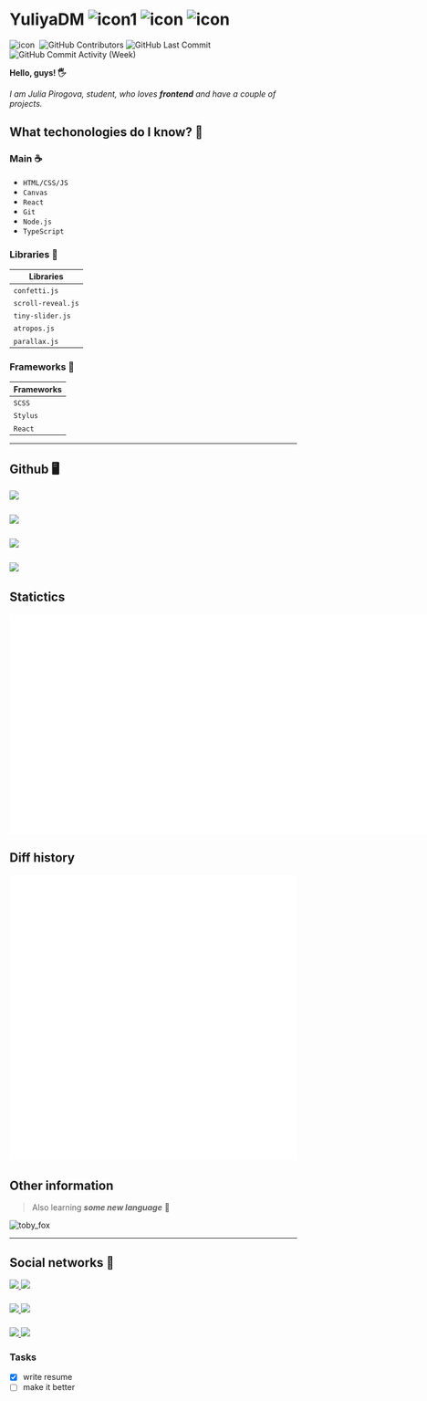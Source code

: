 # YuliyaDM ![icon1](https://img.shields.io/badge/-frontender-blue?style=flat-square) ![icon](https://img.shields.io/badge/name-Julia_Pirogova-green?style=flat-square) ![icon](https://img.shields.io/badge/age-13-yellow?style=flat-square) 

![icon](https://visitor-badge.glitch.me/badge?page_id=YuliyaDM.visitor-badge) 
<img alt="" src="https://img.shields.io/github/repo-size/YuliyaDM/YuliyaDM" /> 
<img alt="GitHub Contributors" src="https://img.shields.io/github/contributors/YuliyaDM/YuliyaDM" /> 
<img alt="GitHub Last Commit" src="https://img.shields.io/github/last-commit/YuliyaDM/YuliyaDM" />
<img alt="GitHub Commit Activity (Week)" src="https://img.shields.io/github/commit-activity/w/YuliyaDM/YuliyaDM" />

**Hello, guys! 🖐**

_I am Julia Pirogova, student, who loves **frontend** and have a couple of projects._

## What techonologies do I know? 🍰

### Main ☕

* ``HTML/CSS/JS`` 
* ``Canvas``
* ``React``
* ``Git``
* ``Node.js``
* ``TypeScript``

### Libraries 🍫

| Libraries |
| --- |         
| `confetti.js` |    
| `scroll-reveal.js` |
| `tiny-slider.js` | 
| `atropos.js` |
| `parallax.js` |

### Frameworks 🥦

| Frameworks |
| --- |
| `SCSS` |
| `Stylus` |
| `React` |

***

## Github 🖥

  <a href='#'>
    <img src='https://github-readme-stats.vercel.app/api/top-langs/?username=YuliyaDM&layout=compact'/>
  </a>

  ###

  <a href='https://github.com/YuliyaDM/YuliyaDM/edit/main/README.md'>
    <img src='https://github-readme-stats.vercel.app/api/pin/?username=YuliyaDM&repo=YuliyaDM' />
  </a>
  
  ###
  
  <a href='#'>
    <img src='https://github-readme-stats.vercel.app/api?username=YuliyaDM&show_icons=true&theme=default'/>
  </a>

  ###

  <a href='#'>
    <img src='https://github-readme-streak-stats.herokuapp.com?user=YuliyaDM&theme=holi-theme&hide_border=true&background=FFFFFF' />
  </a>

## Statictics

<div style='display: flex; justify-content: space-between'>
  <img src='./metrics.plugin.isocalendar.fullyear.svg' />
  <img src='./github-metrics.svg' />
</div>

## Diff history

<div>
  <img src='./metrics.plugin.lines.history.svg' />
</div>

## Other information 

> Also learning __*some new language*__ 👀

![toby_fox](https://static.wikia.nocookie.net/debatesjungle/images/c/c1/1z4FBfS.gif/revision/latest/scale-to-width-down/300?cb=20181204013628)

---

## Social networks 📱

<div>
   <a href='https://discord.com'>
    <img src='https://img.shields.io/badge/Discord-%237289DA.svg?style=for-the-badge&logo=discord&logoColor=white' />
  </a>

  <a href='https://viber.web'>
    <img src='https://img.shields.io/badge/viber-685EA9?style=for-the-badge&logo=viber&logoColor=white' />
  </a>
  
  ###
  
  <a href='https://telegram.com'>
    <img src='https://img.shields.io/badge/Telegram-2CA5E0?style=for-the-badge&logo=telegram&logoColor=white' />
  </a>

  <a href='https://gmail.com'>
    <img src='https://img.shields.io/badge/Gmail-D14836?style=for-the-badge&logo=gmail&logoColor=white' />
  </a>
  
  ###
  
  <a href='https://twitter.com'>
    <img src='https://img.shields.io/badge/Twitter-%231DA1F2.svg?style=for-the-badge&logo=Twitter&logoColor=white' />
  </a>

  <a href='https://youtube.com'>
    <img src='https://img.shields.io/badge/YouTube-%23FF0000.svg?style=for-the-badge&logo=YouTube&logoColor=white' />
  </a>
</div>

### Tasks

- [x] write resume
- [ ] make it better
